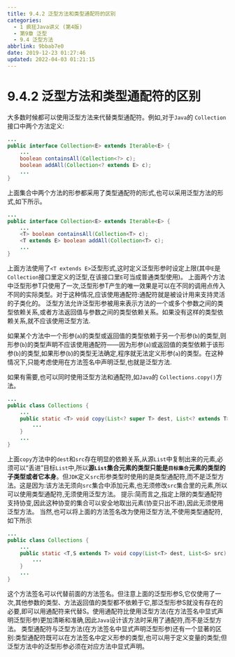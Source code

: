 ```yaml
---
title: 9.4.2 泛型方法和类型通配符的区别
categories: 
  - 1 疯狂Java讲义 (第4版)
  - 第9章 泛型
  - 9.4 泛型方法
abbrlink: 9bbab7e0
date: 2019-12-23 01:27:46
updated: 2022-04-03 01:21:15
---
```

# 9.4.2 泛型方法和类型通配符的区别
大多数时候都可以使用泛型方法来代替类型通配符。例如,对于`Java`的 `Collection`接口中两个方法定义:
```java
...
public interface Collection<E> extends Iterable<E> {
    ...
    boolean containsAll(Collection<?> c);
    boolean addAll(Collection<? extends E> c);
    ...
}
```
上面集合中两个方法的形参都采用了类型通配符的形式,也可以采用泛型方法的形式,如下所示。
```java
...
public interface Collection<E> extends Iterable<E> {
    ...
    <T> boolean containsAll(Collection<T> c);
    <T extends E> boolean addAll(Collection<T> c);
    ...
}
```
上面方法使用了`<T extends E>`泛型形式,这时定义泛型形参时设定上限(其中`E`是 `Collection`接口里定义的泛型,在该接口里`E`可当成普通类型使用)。
上面两个方法中泛型形参T只使用了一次,泛型形参T产生的唯一效果是可以在不同的调用点传入不同的实际类型。对于这种情况,应该使用通配符:通配符就是被设计用来支持灵活的子类化的。
泛型方法允许泛型形参被用来表示方法的一个或多个参数之间的类型依赖关系,或者方法返回值与参数之间的类型依赖关系。如果没有这样的类型依赖关系,就不应该使用泛型方法.

如果某个方法中一个形参(`a`)的类型或返回值的类型依赖于另一个形参(`b`)的类型,则形参(`b`)的类型声眀不应该使用通配符——因为形参(`a`)或返回值的类型依赖于该形参(`b`)的类型,如果形参(`b`)的类型无法确定,程序就无法定义形参(`a`)的类型。在这种情况下,只能考虑使用在方法签名中声明泛型,也就是泛型方法.

如果有需要,也可以同时使用泛型方法和通配符,如`Java`的 `Collections.copy()`方法。
```java
...
public class Collections {
    ...
    public static <T> void copy(List<? super T> dest, List<? extends T> src) {
        ...
    }
    ...
}
```
上面`copy`方法中的`dest`和`src`存在明显的依赖关系,从源`List`中复制出来的元素,必须可以“丢进”目标`List`中,所以**源`List`集合元素的类型只能是`目标集合`元素的类型的子类型或者它本身**。但`JDK`定义`src`形参类型时使用的是类型通配符,而不是泛型方法。这是因为:该方法无须向`src`集合中添加元素,也无须修改`src`集合里的元素,所以可以使用类型通配符,无须使用泛型方法。
提示:简而言之,指定上限的类型通配符支持协变,因此这种协变的集合可以安全地取出元素(协变只出不进),因此无须使用泛型方法。
当然,也可以将上面的方法签名改为使用泛型方法,不使用类型通配符,如下所示
```java
...
public class Collections {
    ...
    public static <T,S extends T> void copy(List<T> dest, List<S> src) {
        ...
    }
    ...
}
```
这个方法签名可以代替前面的方法签名。但注意上面的泛型形参S,它仅使用了一次,其他参数的类型、方法返回值的类型都不依赖于它,那泛型形参S就没有存在的必要,即可以用通配符来代替S。使用通配符比使用泛型方法(在方法签名中显式声明泛型形参)更加清晰和准确,因此`Java`设计该方法时采用了通配符,而不是泛型方法。
类型通配符与泛型方法(在方法签名中显式声明泛型形参)还有一个显著的区别:类型通配符既可以在方法签名中定义形参的类型,也可以用于定义变量的类型;但泛型方法中的泛型形参必须在对应方法中显式声明。

